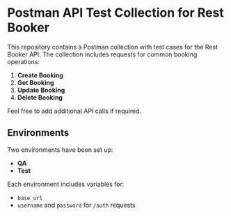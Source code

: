 # Postman API Test Collection for Rest Booker

This repository contains a Postman collection with test cases for the Rest Booker API. The collection includes requests for common booking operations:

1. **Create Booking**
2. **Get Booking**
3. **Update Booking**
4. **Delete Booking**

Feel free to add additional API calls if required.

## Environments

Two environments have been set up:

- **QA**
- **Test**

Each environment includes variables for:
- `base_url`
- `username` and `password` for `/auth` requests
